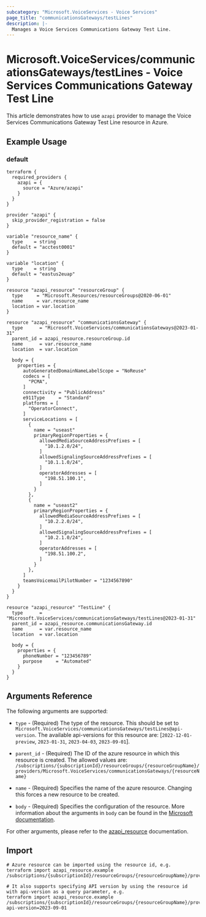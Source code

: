 ```yaml
---
subcategory: "Microsoft.VoiceServices - Voice Services"
page_title: "communicationsGateways/testLines"
description: |-
  Manages a Voice Services Communications Gateway Test Line.
---
```


# Microsoft.VoiceServices/communicationsGateways/testLines - Voice Services Communications Gateway Test Line

This article demonstrates how to use `azapi` provider to manage the Voice Services Communications Gateway Test Line resource in Azure.

## Example Usage

### default

```hcl
terraform {
  required_providers {
    azapi = {
      source = "Azure/azapi"
    }
  }
}

provider "azapi" {
  skip_provider_registration = false
}

variable "resource_name" {
  type    = string
  default = "acctest0001"
}

variable "location" {
  type    = string
  default = "eastus2euap"
}

resource "azapi_resource" "resourceGroup" {
  type     = "Microsoft.Resources/resourceGroups@2020-06-01"
  name     = var.resource_name
  location = var.location
}

resource "azapi_resource" "communicationsGateway" {
  type      = "Microsoft.VoiceServices/communicationsGateways@2023-01-31"
  parent_id = azapi_resource.resourceGroup.id
  name      = var.resource_name
  location  = var.location

  body = {
    properties = {
      autoGeneratedDomainNameLabelScope = "NoReuse"
      codecs = [
        "PCMA",
      ]
      connectivity = "PublicAddress"
      e911Type     = "Standard"
      platforms = [
        "OperatorConnect",
      ]
      serviceLocations = [
        {
          name = "useast"
          primaryRegionProperties = {
            allowedMediaSourceAddressPrefixes = [
              "10.1.2.0/24",
            ]
            allowedSignalingSourceAddressPrefixes = [
              "10.1.1.0/24",
            ]
            operatorAddresses = [
              "198.51.100.1",
            ]
          }
        },
        {
          name = "useast2"
          primaryRegionProperties = {
            allowedMediaSourceAddressPrefixes = [
              "10.2.2.0/24",
            ]
            allowedSignalingSourceAddressPrefixes = [
              "10.2.1.0/24",
            ]
            operatorAddresses = [
              "198.51.100.2",
            ]
          }
        },
      ]
      teamsVoicemailPilotNumber = "1234567890"
    }
  }
}

resource "azapi_resource" "TestLine" {
  type      = "Microsoft.VoiceServices/communicationsGateways/testLines@2023-01-31"
  parent_id = azapi_resource.communicationsGateway.id
  name      = var.resource_name
  location  = var.location

  body = {
    properties = {
      phoneNumber = "123456789"
      purpose     = "Automated"
    }
  }
}

```



## Arguments Reference

The following arguments are supported:

* `type` - (Required) The type of the resource. This should be set to `Microsoft.VoiceServices/communicationsGateways/testLines@api-version`. The available api-versions for this resource are: [`2022-12-01-preview`, `2023-01-31`, `2023-04-03`, `2023-09-01`].

* `parent_id` - (Required) The ID of the azure resource in which this resource is created. The allowed values are:  
  `/subscriptions/{subscriptionId}/resourceGroups/{resourceGroupName}/providers/Microsoft.VoiceServices/communicationsGateways/{resourceName}`

* `name` - (Required) Specifies the name of the azure resource. Changing this forces a new resource to be created.

* `body` - (Required) Specifies the configuration of the resource. More information about the arguments in `body` can be found in the [Microsoft documentation](https://learn.microsoft.com/en-us/azure/templates/Microsoft.VoiceServices/communicationsGateways/testLines?pivots=deployment-language-terraform).

For other arguments, please refer to the [azapi_resource](https://registry.terraform.io/providers/Azure/azapi/latest/docs/resources/resource) documentation.

## Import

 ```shell
 # Azure resource can be imported using the resource id, e.g.
 terraform import azapi_resource.example /subscriptions/{subscriptionId}/resourceGroups/{resourceGroupName}/providers/Microsoft.VoiceServices/communicationsGateways/{resourceName}/testLines/{resourceName}
 
 # It also supports specifying API version by using the resource id with api-version as a query parameter, e.g.
 terraform import azapi_resource.example /subscriptions/{subscriptionId}/resourceGroups/{resourceGroupName}/providers/Microsoft.VoiceServices/communicationsGateways/{resourceName}/testLines/{resourceName}?api-version=2023-09-01
 ```
